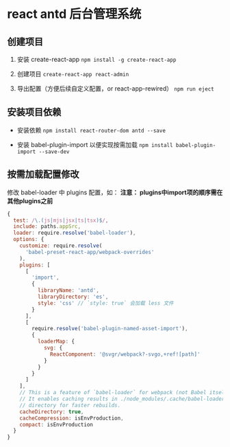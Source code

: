 # react antd 后台管理系统

## 创建项目

1. 安装 create-react-app
   `npm install -g create-react-app`

2. 创建项目
   `create-react-app react-admin`

3. 导出配置（方便后续自定义配置，or react-app-rewired）
   `npm run eject`

## 安装项目依赖

- 安装依赖
  `npm install react-router-dom antd --save`

- 安装 babel-plugin-import 以便实现按需加载
  `npm install babel-plugin-import --save-dev`

## 按需加载配置修改

修改 babel-loader 中 plugins 配置，如：
**注意： plugins中import项的顺序需在其他plugins之前**

```javascript
{
  test: /\.(js|mjs|jsx|ts|tsx)$/,
  include: paths.appSrc,
  loader: require.resolve('babel-loader'),
  options: {
    customize: require.resolve(
      'babel-preset-react-app/webpack-overrides'
    ),
    plugins: [
      [
        'import',
        {
          libraryName: 'antd',
          libraryDirectory: 'es',
          style: 'css' // `style: true` 会加载 less 文件
        }
      ],
      [
        require.resolve('babel-plugin-named-asset-import'),
        {
          loaderMap: {
            svg: {
              ReactComponent: '@svgr/webpack?-svgo,+ref![path]'
            }
          }
        }
      ]
    ],
    // This is a feature of `babel-loader` for webpack (not Babel itself).
    // It enables caching results in ./node_modules/.cache/babel-loader/
    // directory for faster rebuilds.
    cacheDirectory: true,
    cacheCompression: isEnvProduction,
    compact: isEnvProduction
  }
}
```
